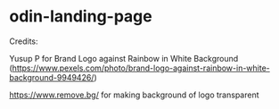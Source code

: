 # odin-landing-page

Credits:

Yusup P for Brand Logo against Rainbow in White Background (https://www.pexels.com/photo/brand-logo-against-rainbow-in-white-background-9949426/)

https://www.remove.bg/ for making background of logo transparent